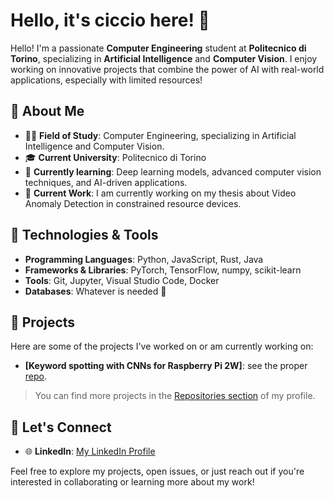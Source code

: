 
# Hello, it's ciccio here! 👋

Hello! I'm a passionate **Computer Engineering** student at **Politecnico di Torino**, specializing in **Artificial Intelligence** and **Computer Vision**. I enjoy working on innovative projects that combine the power of AI with real-world applications, especially with limited resources!

## 🚀 About Me

- 👨‍💻 **Field of Study**: Computer Engineering, specializing in Artificial Intelligence and Computer Vision.
- 🎓 **Current University**: Politecnico di Torino
- 🌱 **Currently learning**: Deep learning models, advanced computer vision techniques, and AI-driven applications.
- 🔭 **Current Work**: I am currently working on my thesis about Video Anomaly Detection in constrained resource devices.

## 🔧 Technologies & Tools

- **Programming Languages**: Python, JavaScript, Rust, Java
- **Frameworks & Libraries**: PyTorch, TensorFlow, numpy, scikit-learn
- **Tools**: Git, Jupyter, Visual Studio Code, Docker
- **Databases**: Whatever is needed 🤯

## 🧠 Projects

Here are some of the projects I've worked on or am currently working on:

- **[Keyword spotting with CNNs for Raspberry Pi 2W]**: see the proper [repo]("https://github.com/cicciodepa/kws-pi).

> You can find more projects in the [Repositories section](https://github.com/cicciodepa) of my profile.

## 💬 Let's Connect

- 🌐 **LinkedIn**: [My LinkedIn Profile](https://www.linkedin.com/in/mario-francesco-de-pascale/)

Feel free to explore my projects, open issues, or just reach out if you're interested in collaborating or learning more about my work!

